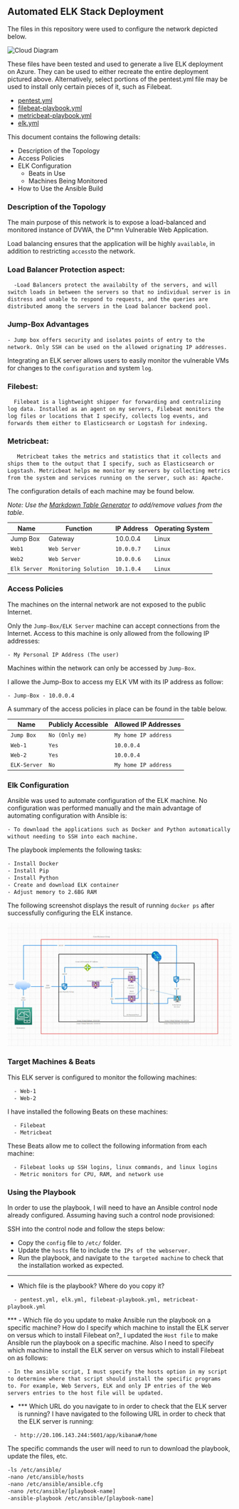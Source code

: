## Automated ELK Stack Deployment

The files in this repository were used to configure the network depicted below.

![Cloud Diagram](Diagram/Cloud-Diagram.drawio)

These files have been tested and used to generate a live ELK deployment on Azure. They can be used to either recreate the entire deployment pictured above. Alternatively, select portions of the pentest.yml file may be used to install only certain pieces of it, such as Filebeat.

  - [pentest.yml](Playbooks/pentest.yml)
  - [filebeat-playbook.yml](Playbooks/filebeat-playbook.yml)
  - [metricbeat-playbook.yml](Playbooks/metricbeat-playbook.yml)
  - [elk.yml](Playbooks/elk.yml)

This document contains the following details:
- Description of the Topology
- Access Policies
- ELK Configuration
  - Beats in Use
  - Machines Being Monitored
- How to Use the Ansible Build


### Description of the Topology

The main purpose of this network is to expose a load-balanced and monitored instance of DVWA, the D*mn Vulnerable Web Application.

Load balancing ensures that the application will be highly `available`, in addition to restricting `access`to the network.


### Load Balancer Protection aspect:
```
  -Load Balancers protect the availabilty of the servers, and will switch loads in between the servers so that no individual server is in distress and unable to respond to requests, and the queries are distributed among the servers in the Load balancer backend pool.
  ```
  ### Jump-Box Advantages 
  ```
  - Jump box offers security and isolates points of entry to the network. Only SSH can be used on the allowed orignating IP addresses.
```
Integrating an ELK server allows users to easily monitor the vulnerable VMs for changes to the `configuration` and system `log`.

### Filebest:
```
  Filebeat is a lightweight shipper for forwarding and centralizing log data. Installed as an agent on my servers, Filebeat monitors the log files or locations that I specify, collects log events, and forwards them either to Elasticsearch or Logstash for indexing.
  ```
### Metricbeat:

```
   Metricbeat takes the metrics and statistics that it collects and ships them to the output that I specify, such as Elasticsearch or Logstash. Metricbeat helps me monitor my servers by collecting metrics from the system and services running on the server, such as: Apache.
```
The configuration details of each machine may be found below.

_Note: Use the [Markdown Table Generator](http://www.tablesgenerator.com/markdown_tables) to add/remove values from the table_.

| Name     | Function | IP Address | Operating System |
|----------|----------|------------|------------------|
| Jump Box | Gateway  | 10.0.0.4   | Linux            |
| `Web1`    |  `Web Server`        |`10.0.0.7`            | `Linux`                 |
| `Web2`     | `Web Server`         | `10.0.0.6`           | `Linux`                 |
| `Elk Server`     | `Monitoring Solution`         |   `10.1.0.4`         | `Linux`                 |

### Access Policies

The machines on the internal network are not exposed to the public Internet. 

Only the `Jump-Box/ELK Server` machine can accept connections from the Internet. Access to this machine is only allowed from the following IP addresses:
```
- My Personal IP Address (The user)
```
Machines within the network can only be accessed by `Jump-Box`.

I allowe the Jump-Box to access my ELK VM with its IP address as follow:
```
- Jump-Box - 10.0.0.4
```
A summary of the access policies in place can be found in the table below.

| Name     | Publicly Accessible | Allowed IP Addresses |
|----------|---------------------|----------------------|
| `Jump Box` | `No (Only me)`             | `My home IP address`    |
|  `Web-1`        |         `Yes`            |      `10.0.0.4`                |
| `Web-2`         |            `Yes`         |            `10.0.0.4`          |
| `ELK-Server`       |         `No`            |               `My home IP address`      |

### Elk Configuration

Ansible was used to automate configuration of the ELK machine. No configuration was performed manually and 
the main advantage of automating configuration with Ansible is:
```
- To download the applications such as Docker and Python automatically without needing to SSH into each machine.
```
The playbook implements the following tasks:
```
- Install Docker
- Install Pip
- Install Python
- Create and download ELK container
- Adjust memory to 2.6BG RAM
```
The following screenshot displays the result of running `docker ps` after successfully configuring the ELK instance.

![docker-ouput](Diagram/Cloud-Diagram.jpg)


### Target Machines & Beats
This ELK server is configured to monitor the following machines:

```
  - Web-1
  - Web-2
```
I have installed the following Beats on these machines:

```
  - Filebeat
  - Metricbeat
```
These Beats allow me to collect the following information from each machine:
```
  - Filebeat looks up SSH logins, linux commands, and linux logins
  - Metric monitors for CPU, RAM, and network use
```
### Using the Playbook
In order to use the playbook, I will need to have an Ansible control node already configured. Assuming having such a control node provisioned: 

SSH into the control node and follow the steps below:
- Copy the `config` file to `/etc/` folder.
- Update the `hosts` file to include `the IPs of the webserver.`
- Run the playbook, and navigate to `the targeted machine` to check that the installation worked as expected.
*** ***
- Which file is the playbook? Where do you copy it? 
```
  - pentest.yml, elk.yml, filebeat-playbook.yml, metricbeat-playbook.yml
```
*** - Which file do you update to make Ansible run the playbook on a specific machine? How do I specify which machine to install the ELK server on versus which to install Filebeat on?_
 I updated the `Host file` to make Ansible run the playbook on a specific machine. Also I need to  specify which machine to install the ELK server on versus which to install Filebeat on as follows:
  ```
  - In the ansible script, I must specify the hosts option in my script to determine where that script should install the specific programs to. For example, Web Servers, ELK and only IP entries of the Web servers entries to the host file will be updated.
  ``` 
- *** Which URL do you navigate to in order to check that the ELK server is running?
I have navigated to the following URL in order to check that the ELK server is running:
```
  - http://20.106.143.244:5601/app/kibana#/home
```

The specific commands the user will need to run to download the playbook, update the files, etc.
```
-ls /etc/ansible/
-nano /etc/ansible/hosts
-nano /etc/ansible/ansible.cfg
-nano /etc/ansible/[playbook-name]
-ansible-playbook /etc/ansible/[playbook-name]
```